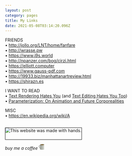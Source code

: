 ```yaml
---
layout: post
category: pages
title: My Links
date: 2021-05-08T03:14:20.096Z
---
```

FRIENDS\
• <http://jollo.org/LNT/home/fanfare>\
• <http://wrasse.pw>\
• <https://www.j9s.world>\
• <http://npanzer.com/bog/cirzi.html>\
• <https://elliott.computer>\
• <https://www.gauss-pdf.com>\
• <http://19933.biz/manhattanartreview.html>\
• <https://shirazn.es>

I WANT TO READ\
• [Text Rendering Hates You](https://gankra.github.io/blah/text-hates-you) (and [Text Editing Hates You Too](https://lord.io/text-editing-hates-you-too)[](https://lord.io/text-editing-hates-you-too))\
• [Parameterization: On Animation and Future Corporealities](https://journal.animationstudies.org/elizaveta-shneyderman-parameterization-on-animation-and-future-corporealities/)

MISC\
• <https://en.wikipedia.org/wiki/A>

<a href="https://gossipsweb.net"><br><img src="https://gossipsweb.net/images/twwmwh-lime.jpg" alt="This website was made with hands." style="width: auto; height: 38px; border: 1px solid #000; display: inline-block;"/></a>

*buy me a coffee* <img src="/assets/uploads/unnamed.png" style="height: 19px; width: auto; display: inline-block;">